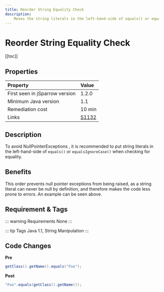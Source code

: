```yaml
---
title: Reorder String Equality Check 
description:
    Moves the string literals in the left-hand-side of equals() or equalsIgnoreCase() when checking for equality.
---
```


# Reorder String Equality Check

[[toc]]

## Properties

| Property                        | Value |
|:------------------------------- |:----- |
| First seen in jSparrow version  | 1.2.0 |
| Minimum Java version            | 1.1     |
| Remediation cost                | 10 min |
| Links                           | [S1132](https://sonarcloud.io/organizations/default/rules?open=squid%3AS1132&rule_key=squid%3AS1132) |

## Description

To avoid NullPointerExceptions , it is recommended to put string literals in the left-hand-side of `equals()` or `equalsIgnoreCase()` when checking for equality.

## Benefits

This order prevents null pointer exceptions from being raised, as a string literal can never be null by definition, and therefore makes the code less prone to errors. An example can be seen above.

## Requirement & Tags

::: warning Requirements
None
:::

::: tip Tags
Java 1.1, String Manipulation
:::

## Code Changes

__Pre__

```java
getClass().getName().equals("Foo");
```

__Post__
```java
"Foo".equals(getClass().getName());
```
